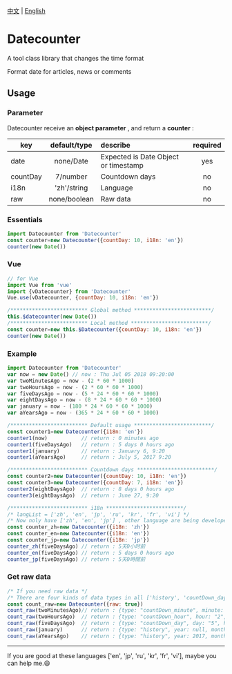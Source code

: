 [中文](https://github.com/hjdtl/dateCounter/blob/master/README.zh.md) | [English](https://github.com/hjdtl/dateCounter)

# Datecounter
A tool class library that changes the time format

Format date for articles, news or comments

## Usage

### Parameter
Datecounter receive an **object parameter** , and return a **counter** :

| key | default/type | describe | required |
| - | :-: | :- | :-: |
| date | none/Date| Expected is Date Object or timestamp | yes |
| countDay | 7/number | Countdown days | no |
| i18n | 'zh'/string | Language | no |
| raw | none/boolean | Raw data | no |


### Essentials
```javascript
import Datecounter from 'Datecounter'
const counter=new Datecounter({countDay: 10, i18n: 'en'})
counter(new Date())
```

### Vue
```javascript
// for Vue
import Vue from 'vue'
import {vDatecounter} from 'Datecounter'
Vue.use(vDatecounter, {countDay: 10, i18n: 'en'})

/************************* Global method *************************/
this.$datecounter(new Date())
/************************* Local method *************************/
const counter=new this.$Datecounter({countDay: 10, i18n: 'en'})
counter(new Date())
```

### Example
```javascript
import Datecounter from 'Datecounter'
var now = new Date() // now : Thu Jul 05 2018 09:20:00
var twoMinutesAgo = now - (2 * 60 * 1000)
var twoHoursAgo = now - (2 * 60 * 60 * 1000)
var fiveDaysAgo = now - (5 * 24 * 60 * 60 * 1000)
var eightDaysAgo = now - (8 * 24 * 60 * 60 * 1000)
var january = now - (180 * 24 * 60 * 60 * 1000)
var aYearsAgo = now - (365 * 24 * 60 * 60 * 1000)

/************************* Default usage *************************/
const counter1=new Datecounter({i18n: 'en'})
counter1(now)           // return : 0 minutes ago
counter1(fiveDaysAgo)   // return : 5 days 0 hours ago
counter1(january)       // return : January 6, 9:20
counter1(aYearsAgo)     // return : July 5, 2017 9:20

/************************* Countdown days *************************/
const counter2=new Datecounter({countDay: 10, i18n: 'en'})
const counter3=new Datecounter({countDay: 7, i18n: 'en'})
counter2(eightDaysAgo)  // return : 8 days 0 hours ago
counter3(eightDaysAgo)  // return : June 27, 9:20

/************************* i18n *************************/
/* langList = ['zh', 'en', 'jp', 'ru', 'kr', 'fr', 'vi'] */
/* Now noly have ['zh', 'en', 'jp'] , other language are being developed */
const counter_zh=new Datecounter({i18n: 'zh'})
const counter_en=new Datecounter({i18n: 'en'})
const counter_jp=new Datecounter({i18n: 'jp'})
counter_zh(fiveDaysAgo) // return : 5天0小时前
counter_en(fiveDaysAgo) // return : 5 days 0 hours ago
counter_jp(fiveDaysAgo) // return : 5天0時間前
```

### Get raw data
```javascript
/* If you need raw data */
/* There are four kinds of data types in all ['history', 'countDown_day', 'countDown_hour', 'countDown_minute'] */
const count_raw=new Datecounter({raw: true})
count_raw(twoMinutesAgo)// return : {type: "countDown_minute", minute: 2}
count_raw(twoHoursAgo)  // return : {type: "countDown_hour", hour: "2", minute: "0"}
count_raw(fiveDaysAgo)  // return : {type: "countDown_day", day: "5", hour: "0"}
count_raw(january)      // return : {type: "history", year: null, month: 1, date: 6, hour: 9, minute: 20 }
count_raw(aYearsAgo)    // return : {type: "history", year: 2017, month: 7, date: 6, hour: 9, minute: 20 }
```


---
If you are good at these languages ['en', 'jp', 'ru', 'kr', 'fr', 'vi'], maybe you can help me.😄